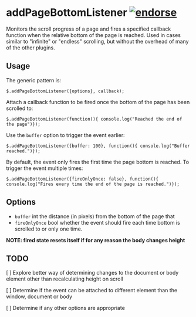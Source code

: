 addPageBottomListener [![endorse](http://api.coderwall.com/oomlaut/endorsecount.png)](http://coderwall.com/oomlaut)
===============

Monitors the scroll progress of a page and fires a specified callback function when the 
relative bottom of the page is reached. Used in cases similar to "infinite" or "endless"
scrolling, but without the overhead of many of the other plugins.

Usage
-----

The generic pattern is:

    $.addPageBottomListener({options}, callback);

Attach a callback function to be fired once the bottom of the page has been scrolled to:

    $.addPageBottomListener(function(){ console.log("Reached the end of the page")});
    
Use the `buffer` option to trigger the event earlier:

    $.addPageBottomListener({buffer: 100}, function(){ console.log("Buffer reached.")});
    
By default, the event only fires the first time the page bottom is reached. To trigger the 
event multiple times:

    $.addPageBottomListener({fireOnlyOnce: false}, function(){ console.log("Fires every time the end of the page is reached.")});


Options
-------

* `buffer`			int		the distance (in pixels) from the bottom of the page that
* `fireOnlyOnce`	bool	whether the event should fire each time bottom is scrolled to or only one time.

**NOTE: fired state resets itself if for any reason the body changes height**

TODO
----

[ ] Explore better way of determining changes to the document or body element other than recalculating height on scroll

[ ] Determine if the event can be attached to different element than the window, document or body

[ ] Determine if any other options are appropriate
